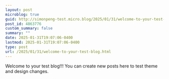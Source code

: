 ```yaml
---
layout: post
microblog: true
guid: http://simonpeng-test.micro.blog/2025/01/31/welcome-to-your-test-blog.html
post_id: 4863776
custom_summary: false
summary: ""
date: 2025-01-31T19:07:06-0400
lastmod: 2025-01-31T19:07:06-0400
type: post
url: /2025/01/31/welcome-to-your-test-blog.html
---
```

Welcome to your test blog!!! You can create new posts here to test theme and design changes.
